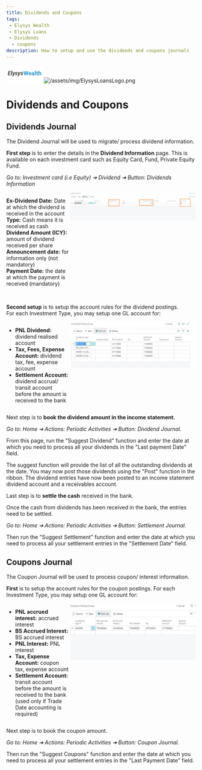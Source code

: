 ```yaml
---
title: Dividends and Coupons
tags: 
 - Elysys Wealth
 - Elysys Loans
 - Dividends
  - coupons
description: How to setup and use the dividends and coupons journals
---
```

![/assets/img/ElysysLoansLogo.png](../../assets/img/ElysysWealthLogo.png) ![/assets/img/ElysysLoansLogo.png](../../assets/img/ElysysLoansLogo.png)

# Dividends and Coupons
## **Dividends Journal**

The Dividend Journal will be used to migrate/ process dividend
information.

**First step** is to enter the details in the **Dividend Information**
page. This is available on each investment card such as Equity Card,
Fund, Private Equity Fund.

*Go to: Investment card (i.e Equity) ➔ Dividend ➔ Button: Dividends
Information*

<div style= "display:flex; align-items:stretch; align-content:space-between">
    <div class="text" style="flex: 1">

  <b>Ex-Dividend Date:</b> Date at which the dividend is received in the account    <br>
  <b>Type:</b> Cash means it is received as cash    <br>
  <b>Dividend Amount (ICY):</b> amount of dividend received per share   <br>
  <b>Announcement date:</b> for information only (not mandatory)    <br>
  <b>Payment Date:</b> the date at which the payment is received (mandatory)    <br>


  </div>
      <div class="image" style= "flex: 2">
        <img src="../../assets/img/DividendsCoupons/image001.jpg"/>
    </div>
 </div>
 <br>

  **Second setup** is to setup the account rules for the dividend
postings.   
For each Investment Type, you may setup one GL account for:

<div style= "display:flex; align-items:stretch; align-content:space-between">
    <div class="text" style="flex: 1">


-   <b>PNL Dividend:</b> dividend realised account <br>
-   <b>Tax, Fees, Expense Account:</b> dividend tax, fee, expense account <br>
-   <b>Settlement Account:</b> dividend accrual/ transit account before the amount is received to the bank <br>

  </div>
      <div class="image" style= "flex: 2">
        <img src="../../assets/img/DividendsCoupons/image002.jpg"/>
    </div>
 </div>



Next step is to **book the dividend amount in the income statement.**

*Go to: Home ➔ Actions: Periodic Activities ➔ Button: Dividend Journal.*

From this page, run the \"Suggest Dividend\" function and enter the date
at which you need to process all your dividends in the \"Last payment
Date\" field.

The suggest function will provide the list of all the outstanding
dividends at the date. You may now post those dividends using the "Post"
function in the ribbon. The dividend entries have now been posted to an
income statement dividend account and a receivables account.

Last step is to **settle the cash** received in the bank.

Once the cash from dividends has been received in the bank, the entries
need to be settled.

*Go to: Home ➔ Actions: Periodic Activities ➔ Button: Settlement
Journal.*

Then run the \"Suggest Settlement\" function and enter the date at which
you need to process all your settlement entries in the \"Settlement
Date\" field.

## **Coupons Journal**

The Coupon Journal will be used to process coupon/ interest information.

   **First** is to setup the account rules for the coupon postings.
For each Investment Type, you may setup one GL account for:
<div style= "display:flex; align-items:stretch; align-content:space-between">
    <div class="text" style="flex: 1">

-  <b>PNL accrued interest:</b> accrued interest <br>
-  <b>BS Accrued Interest:</b> BS accrued interest <br>
-  <b>PNL Interest:</b> PNL interest <br>
-  <b>Tax, Expense Account:</b> coupon tax, expense account <br>
-  <b>Settlement Account:</b> transit account before the amount is received to the bank (used only if Trade Date accounting is required) <br>

  </div>
      <div class="image" style= "flex: 2">
        <img src="../../assets/img/DividendsCoupons/image003.jpg"/>
    </div>
 </div>






Next step is to book the coupon amount.

*Go to: Home ➔ Actions: Periodic Activities ➔ Button: Coupon Journal.*

Then run the \"Suggest Coupons\" function and enter the date at which
you need to process all your settlement entries in the \"Last Payment
Date\" field.

